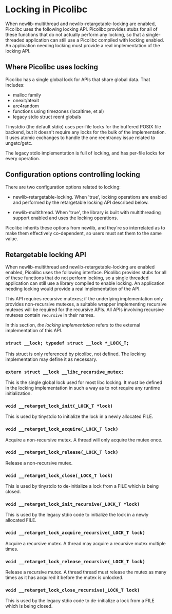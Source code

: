 # Locking in Picolibc

When newlib-multithread and newlib-retargetable-locking are enabled,
Picolibc uses the following locking API. Picolibc provides stubs for
all of these functions that do not actually perform any locking, so
that a single-threaded application can still use a Picolibc compiled
with locking enabled. An application needing locking must provide a
real implementation of the locking API.

## Where Picolibc uses locking

Picolibc has a single global lock for APIs that share global
data. That includes:

 * malloc family
 * onexit/atexit
 * arc4random
 * functions using timezones (localtime, et al)
 * legacy stdio struct reent globals

Tinystdio (the default stdio) uses per-file locks for the buffered
POSIX file backend, but it doesn't require any locks for the bulk of
the implementation. It uses atomic exchanges to handle the one
reentrancy issue related to ungetc/getc.

The legacy stdio implementation is full of locking, and has per-file
locks for every operation.

## Configuration options controlling locking

There are two configuration options related to locking:

 * newlib-retargetable-locking. When 'true', locking operations are
   enabled and performed by the retargetable locking API described below.

 * newlib-multithread. When 'true', the library is built with
   multithreading support enabled and uses the locking operations.

Picolibc inherits these options from newlib, and they're so
interrelated as to make them effectively co-dependent, so users must
set them to the same value.

## Retargetable locking API

When newlib-multithread and newlib-retargetable-locking are enabled
enabled, Picolibc uses the following interface. Picolibc provides
stubs for all of these functions that do not perform locking, so a
single threaded application can still use a library compiled to enable
locking. An application needing locking would provide a real
implementation of the API.

This API requires recursive mutexes; if the underlying implementation
only provides non-recursive mutexes, a suitable wrapper implementing
recursive mutexes will be required for the recursive APIs. All APIs
involving recursive mutexes contain `recursive` in their names.

In this section, *the locking implementation* refers to the external
implementation of this API.

### `struct __lock; typedef struct __lock *_LOCK_T;`

This struct is only referenced by picolibc, not defined. The
locking implementation may define it as necessary.

### `extern struct __lock __libc_recursive_mutex;`

This is the single global lock used for most libc locking. It must be
defined in the locking implementation in such a way as to not require
any runtime initialization.

### `void __retarget_lock_init(_LOCK_T *lock)`

This is used by tinystdio to initialize the lock in a newly allocated
FILE.

### `void __retarget_lock_acquire(_LOCK_T lock)`

Acquire a non-recursive mutex. A thread will only acquire the mutex once.

### `void __retarget_lock_release(_LOCK_T lock)`

Release a non-recursive mutex.

### `void __retarget_lock_close(_LOCK_T lock)`

This is used by tinystdio to de-initialize a lock from a FILE which is
being closed.

### `void __retarget_lock_init_recursive(_LOCK_T *lock)`

This is used by the legacy stdio code to initialize the lock in a
newly allocated FILE.

### `void __retarget_lock_acquire_recursive(_LOCK_T lock)`

Acquire a recursive mutex. A thread may acquire a recursive
mutex multiple times.

### `void __retarget_lock_release_recursive(_LOCK_T lock)`

Release a recursive mutex. A thread thread must release the mutex as
many times as it has acquired it before the mutex is unlocked.

### `void __retarget_lock_close_recursive(_LOCK_T lock)`

This is used by the legacy stdio code to de-initialize a lock from a
FILE which is being closed.
